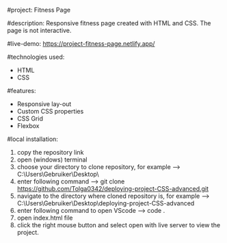 #project:
Fitness Page 

#description:
Responsive fitness page created with HTML and CSS. The page is not interactive. 

#live-demo:
https://project-fitness-page.netlify.app/

#technologies used: 
- HTML
- CSS

#features:
- Responsive lay-out
- Custom CSS properties
- CSS Grid
- Flexbox

#local installation: 
1. copy the repository link
2. open (windows) terminal
3. choose your directory to clone repository, for example --> C:\Users\Gebruiker\Desktop\
4. enter following command --> git clone https://github.com/Tolga0342/deploying-project-CSS-advanced.git
5. navigate to the directory where cloned repository is, for example --> C:\Users\Gebruiker\Desktop\deploying-project-CSS-advanced
6. enter following command to open VScode --> code . 
7. open index.html file
8. click the right mouse button and select open with live server to view the project. 

